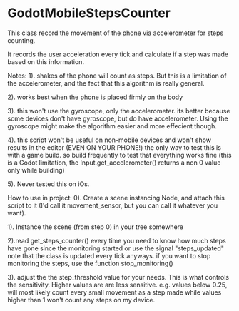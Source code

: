 # GodotMobileStepsCounter
This class record the movement of the phone via accelerometer for steps counting.

It records the user acceleration every tick and calculate if a step was made
based on this information.

Notes: 
1). shakes of the phone will count as steps. But this is a limitation of the accelerometer,
and the fact that this algorithm is really general.

2). works best when the phone is placed firmly on the body

3). this won't use the gyroscope, only the accelerometer. its better because some devices don't have gyroscope, but do have
accelerometer. Using the gyroscope might make the algorithm easier and more effecient though.

4). this script won't be useful on non-mobile devices and won't show results in the editor (EVEN ON YOUR PHONE!)
the only way to test this is with a game build. so build frequently to test that everything works fine (this is a Godot 
limitation, the Input.get_accelerometer() returns a non 0 value only while building)

5). Never tested this on iOs. 


How to use in project:
0). Create a scene instancing Node, and attach this script to it (I'd call it movement_sensor, 
but you can call it whatever you want).

1). Instance the scene (from step 0)  in your tree somewhere

2).read get_steps_counter() every time you need to know how much
steps have gone since the monitoring started
or use the signal "steps_updated"
note that the class is updated every tick anyways.
if you want to stop monitoring the steps, use the function stop_monitoring()

3). adjust the the step_threshold value for your needs. This is what controls the sensitivity.
Higher values are are less sensitive. e.g. values below 0.25, will most likely count every small movement as a step made
while values higher than 1 won't count any steps on my device.

